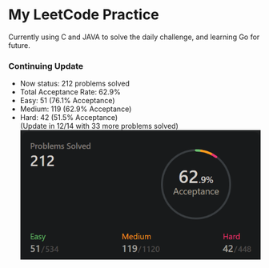 # My LeetCode Practice

Currently using C and JAVA to solve the daily challenge, and learning Go for future.
### Continuing Update 
 * Now status: 212 problems solved
 * Total Acceptance Rate: 62.9%
 * Easy: 51 (76.1% Acceptance)
 * Medium: 119 (62.9% Acceptance)
 * Hard: 42 (51.5% Acceptance)  
(Update in 12/14 with 33 more problems solved)  
![Git](./fig/leetcodestatus.png)  